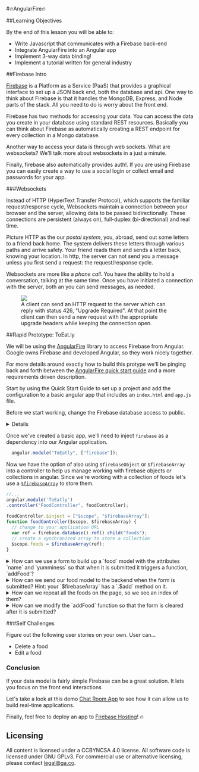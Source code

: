 #🔥AngularFire🔥

##Learning Objectives

By the end of this lesson you will be able to:

* Write Javascript that communicates with a Firebase back-end
* Integrate AngularFire into an Angular app
* Implement 3-way data binding!
* Implement a tutorial written for general industry

##Firebase Intro

[Firebase](https://firebase.google.com/) is a Platform as a Service (PaaS) that provides a graphical 
interface to set up a JSON back end, both the database and api. One way to think about Firebase is that it 
handles the MongoDB, Express, and Node parts of the stack. All you need to do is worry about the front end.

Firebase has two methods for accessing your data. You can access the data you create in your database using
standard REST resources. Basically you can think about Firebase as automatically creating a REST endpoint 
for every collection in a Mongo database.

Another way to access your data is through web sockets. What are websockets? We'll talk more about 
websockets in a just a minute.

Finally, firebase also automatically provides auth!. If you are using Firebase you can easily create a way 
to use a social login or collect email and passwords for your app.

###Websockets

Instead of HTTP (HyperText Transfer Protocol), which supports the familiar request/response cycle, Websockets maintain a connection between your browser and the server, allowing data to be passed bidirectionally. These connections are persistent (always on), full-duplex (bi-directional) and real time.

Picture HTTP as the our *postal system*, you, abroad, send out some letters to a friend back home. The system delivers these letters through various paths and arrive safely. Your friend reads them and sends a letter back, knowing your location. In http, the server can not send you a message unless you first send a request: the request/response cycle.

Websockets are more like a *phone call*. You have the ability to hold a conversation, talking at the same time. Once you have initiated a connection with the server, both an you can send messages, as needed.

<figure>
    <img src="https://camo.githubusercontent.com/c0e4e20b1756769aa20540351c69b1757d1c9cb1/687474703a2f2f7777772e7075626e75622e636f6d2f626c6f672f77702d636f6e74656e742f75706c6f6164732f323031342f30392f576562536f636b6574732d4469616772616d2e706e67">
    <figcaption>A client can send an HTTP request to the server which can reply with status 426, "Upgrade Required". At that point the client can then send a new request with the appropriate upgrade headers while keeping the connection open.</figcaption>
</figure>

##Rapid Prototype: ToEat.ly

We will be using the [AngularFire](https://github.com/firebase/angularfire) library to access Firebase from 
Angular. Google owns Firebase and developed Angular, so they work nicely together.

For more details around exactly how to build this protype we'll be pinging back and forth between the 
[AngularFire quick start guide](https://github.com/firebase/angularfire/blob/master/docs/quickstart.md) and 
a more requirements driven description.

Start by using the Quick Start Guide to set up a project and add the configuration to a basic angular app 
that includes an ``index.html`` and ``app.js`` file.

Before we start working, change the Firebase database access to public. 

<details>
On the Firebase console, go to the database and use the public rules example to make your database public. Note you'll get a warning on the Firebase console once you do this.
</details>

Once we've created a basic app, we'll need to inject `firebase` as a dependency into our Angular application.

```js
  angular.module("ToEatly", ["firebase"]);
```

Now we have the option of also using `$firebaseObject` or `$firebaseArray` into a controller to help us manage working with firebase objects or collections in angular. Since we're working with a collection of foods let's use a [`$firebaseArray`](https://github.com/firebase/angularfire/blob/master/docs/guide/synchronized-arrays.md) to store them.

```js
//...
angular.module('ToEatly')
.controller("FoodController", foodController);
  
foodController.$inject = ["$scope", "$firebaseArray"];
function foodController($scope, $firebaseArray) {
  // change to your application URL
  var ref = firebase.database().ref().child("foods");
  // create a synchronized array to store a collection
  $scope.foods = $firebaseArray(ref);
}
```

<details>
<summary>How can we use a form to build up a `food` model with the attributes `name` and `yumminess` so that when it is submitted it triggers a function, `addFood`?</summary>

```html
<form ng-submit="addFood()">
    <input placeholder="name" ng-model="food.name">
    <input yumminess="yumminess" ng-model="food.yumminess">
    <button type="submit">Eat me!</button>
</form>
```
</details>

<details>
<summary>How can we send our food model to the backend when the form is submitted? Hint: your `$firebaseArray` has a `.$add` method on it.</summary>

```js
  $scope.addFood = function() {
    $scope.foods.$add({
      name: $scope.food.name,
      yumminess: $scope.food.yumminess
    });
  };
```
</details>

<details>
<summary>How can we repeat all the foods on the page, so we see an index of them?</summary>

```html
<div class="food" ng-repeat="food in foods">
    <b>Name:</b> {{food.name}} | <b>Yumminess:</b> {{food.yumminess}}
</div>
```
</details>

<details>
<summary>How can we modify the `addFood` function so that the form is cleared after it is submitted?</summary>

```js
  $scope.addFood = function() {
    $scope.foods.$add({
      name: $scope.food.name,
      yumminess: $scope.food.yumminess
    });
    // clears form
    $scope.food = {};
  };
```
</details>

###Self Challenges

Figure out the following user stories on your own. User can...

* Delete a food
* Edit a food

### Conclusion 

If your data model is fairly simple Firebase can be a great solution. It lets you focus on the front end interactions 

Let's take a look at this demo [Chat Room App](https://firechat.firebaseapp.com/) to see how it can allow us to build real-time applications.

Finally, feel free to deploy an app to [Firebase Hosting](https://firebase.google.com/docs/hosting/)! 🔥


## Licensing
All content is licensed under a CC­BY­NC­SA 4.0 license.
All software code is licensed under GNU GPLv3. For commercial use or alternative licensing, please contact legal@ga.co.
